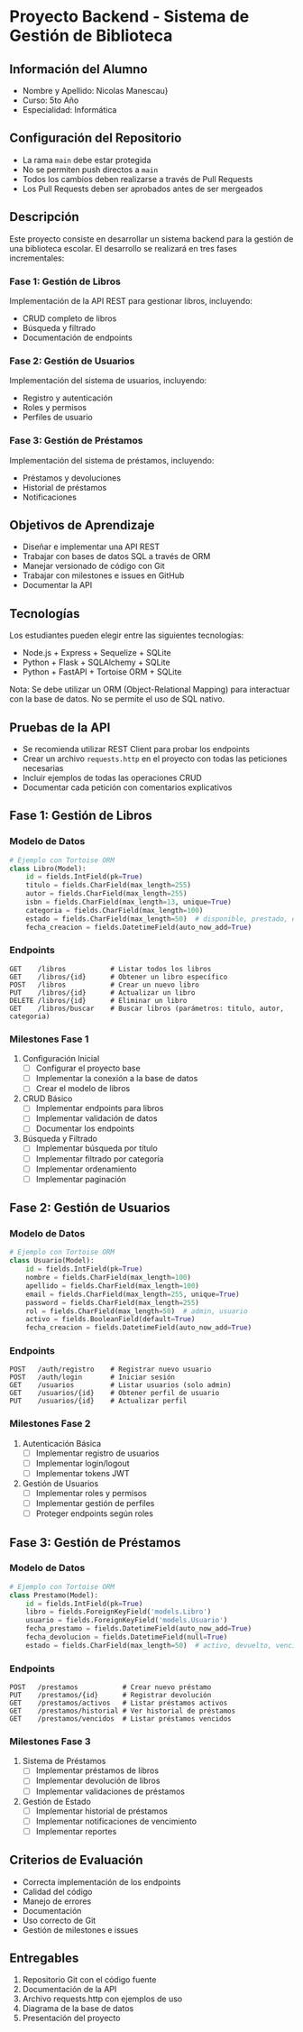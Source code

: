 # Proyecto Backend - Sistema de Gestión de Biblioteca

## Información del Alumno
- Nombre y Apellido: Nicolas Manescau}
- Curso: 5to Año
- Especialidad: Informática

## Configuración del Repositorio
- La rama `main` debe estar protegida
- No se permiten push directos a `main`
- Todos los cambios deben realizarse a través de Pull Requests
- Los Pull Requests deben ser aprobados antes de ser mergeados

## Descripción
Este proyecto consiste en desarrollar un sistema backend para la gestión de una biblioteca escolar. El desarrollo se realizará en tres fases incrementales:

### Fase 1: Gestión de Libros
Implementación de la API REST para gestionar libros, incluyendo:
- CRUD completo de libros
- Búsqueda y filtrado
- Documentación de endpoints

### Fase 2: Gestión de Usuarios
Implementación del sistema de usuarios, incluyendo:
- Registro y autenticación
- Roles y permisos
- Perfiles de usuario

### Fase 3: Gestión de Préstamos
Implementación del sistema de préstamos, incluyendo:
- Préstamos y devoluciones
- Historial de préstamos
- Notificaciones

## Objetivos de Aprendizaje
- Diseñar e implementar una API REST
- Trabajar con bases de datos SQL a través de ORM
- Manejar versionado de código con Git
- Trabajar con milestones e issues en GitHub
- Documentar la API

## Tecnologías
Los estudiantes pueden elegir entre las siguientes tecnologías:
- Node.js + Express + Sequelize + SQLite
- Python + Flask + SQLAlchemy + SQLite
- Python + FastAPI + Tortoise ORM + SQLite

Nota: Se debe utilizar un ORM (Object-Relational Mapping) para interactuar con la base de datos. No se permite el uso de SQL nativo.

## Pruebas de la API
- Se recomienda utilizar REST Client para probar los endpoints
- Crear un archivo `requests.http` en el proyecto con todas las peticiones necesarias
- Incluir ejemplos de todas las operaciones CRUD
- Documentar cada petición con comentarios explicativos

## Fase 1: Gestión de Libros

### Modelo de Datos
```python
# Ejemplo con Tortoise ORM
class Libro(Model):
    id = fields.IntField(pk=True)
    titulo = fields.CharField(max_length=255)
    autor = fields.CharField(max_length=255)
    isbn = fields.CharField(max_length=13, unique=True)
    categoria = fields.CharField(max_length=100)
    estado = fields.CharField(max_length=50)  # disponible, prestado, etc.
    fecha_creacion = fields.DatetimeField(auto_now_add=True)
```

### Endpoints
```
GET    /libros           # Listar todos los libros
GET    /libros/{id}      # Obtener un libro específico
POST   /libros           # Crear un nuevo libro
PUT    /libros/{id}      # Actualizar un libro
DELETE /libros/{id}      # Eliminar un libro
GET    /libros/buscar    # Buscar libros (parámetros: titulo, autor, categoria)
```

### Milestones Fase 1
1. Configuración Inicial
   - [ ] Configurar el proyecto base
   - [ ] Implementar la conexión a la base de datos
   - [ ] Crear el modelo de libros

2. CRUD Básico
   - [ ] Implementar endpoints para libros
   - [ ] Implementar validación de datos
   - [ ] Documentar los endpoints

3. Búsqueda y Filtrado
   - [ ] Implementar búsqueda por título
   - [ ] Implementar filtrado por categoría
   - [ ] Implementar ordenamiento
   - [ ] Implementar paginación

## Fase 2: Gestión de Usuarios

### Modelo de Datos
```python
# Ejemplo con Tortoise ORM
class Usuario(Model):
    id = fields.IntField(pk=True)
    nombre = fields.CharField(max_length=100)
    apellido = fields.CharField(max_length=100)
    email = fields.CharField(max_length=255, unique=True)
    password = fields.CharField(max_length=255)
    rol = fields.CharField(max_length=50)  # admin, usuario
    activo = fields.BooleanField(default=True)
    fecha_creacion = fields.DatetimeField(auto_now_add=True)
```

### Endpoints
```
POST   /auth/registro    # Registrar nuevo usuario
POST   /auth/login       # Iniciar sesión
GET    /usuarios         # Listar usuarios (solo admin)
GET    /usuarios/{id}    # Obtener perfil de usuario
PUT    /usuarios/{id}    # Actualizar perfil
```

### Milestones Fase 2
1. Autenticación Básica
   - [ ] Implementar registro de usuarios
   - [ ] Implementar login/logout
   - [ ] Implementar tokens JWT

2. Gestión de Usuarios
   - [ ] Implementar roles y permisos
   - [ ] Implementar gestión de perfiles
   - [ ] Proteger endpoints según roles

## Fase 3: Gestión de Préstamos

### Modelo de Datos
```python
# Ejemplo con Tortoise ORM
class Prestamo(Model):
    id = fields.IntField(pk=True)
    libro = fields.ForeignKeyField('models.Libro')
    usuario = fields.ForeignKeyField('models.Usuario')
    fecha_prestamo = fields.DatetimeField(auto_now_add=True)
    fecha_devolucion = fields.DatetimeField(null=True)
    estado = fields.CharField(max_length=50)  # activo, devuelto, vencido
```

### Endpoints
```
POST   /prestamos           # Crear nuevo préstamo
PUT    /prestamos/{id}      # Registrar devolución
GET    /prestamos/activos   # Listar préstamos activos
GET    /prestamos/historial # Ver historial de préstamos
GET    /prestamos/vencidos  # Listar préstamos vencidos
```

### Milestones Fase 3
1. Sistema de Préstamos
   - [ ] Implementar préstamos de libros
   - [ ] Implementar devolución de libros
   - [ ] Implementar validaciones de préstamos

2. Gestión de Estado
   - [ ] Implementar historial de préstamos
   - [ ] Implementar notificaciones de vencimiento
   - [ ] Implementar reportes

## Criterios de Evaluación
- Correcta implementación de los endpoints
- Calidad del código
- Manejo de errores
- Documentación
- Uso correcto de Git
- Gestión de milestones e issues

## Entregables
1. Repositorio Git con el código fuente
2. Documentación de la API
3. Archivo requests.http con ejemplos de uso
4. Diagrama de la base de datos
5. Presentación del proyecto

